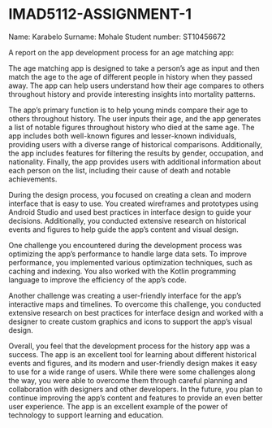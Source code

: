 # IMAD5112-ASSIGNMENT-1 
Name: Karabelo
Surname: Mohale
Student number: ST10456672
 
A report on the app development process for an age matching app:

 The age matching app is designed to take a person’s age as input and then match the age to the age of different people in history when they passed away. The app can help users understand how their age compares to others throughout history and provide interesting insights into mortality patterns.

 The app’s primary function is to help young minds compare their age to others throughout history. The user inputs their age, and the app generates a list of notable figures throughout history who died at the same age. The app includes both well-known figures and lesser-known individuals, providing users with a diverse range of historical comparisons. Additionally, the app includes features for filtering the results by gender, occupation, and nationality. Finally, the app provides users with additional information about each person on the list, including their cause of death and notable achievements.

 During the design process, you focused on creating a clean and modern interface that is easy to use. You created wireframes and prototypes using Android Studio and used best practices in interface design to guide your decisions. Additionally, you conducted extensive research on historical events and figures to help guide the app’s content and visual design.

One challenge you encountered during the development process was optimizing the app’s performance to handle large data sets. To improve performance, you implemented various optimization techniques, such as caching and indexing. You also worked with the Kotlin programming language to improve the efficiency of the app’s code.

Another challenge was creating a user-friendly interface for the app’s interactive maps and timelines. To overcome this challenge, you conducted extensive research on best practices for interface design and worked with a designer to create custom graphics and icons to support the app’s visual design.

 Overall, you feel that the development process for the history app was a success. The app is an excellent tool for learning about different historical events and figures, and its modern and user-friendly design makes it easy to use for a wide range of users. While there were some challenges along the way, you were able to overcome them through careful planning and collaboration with designers and other developers. In the future, you plan to continue improving the app’s content and features to provide an even better user experience. The app is an excellent example of the power of technology to support learning and education.
